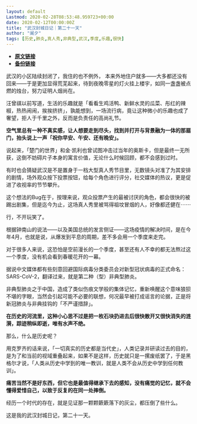 ```yaml
---
layout: default
Lastmod: 2020-02-28T08:53:48.959723+00:00
date: 2020-02-12T00:00:00Z
title: "武汉封城日记｜第二十一天"
author: "阑夕"
tags: [历史,肺炎,真人秀,非典型,武汉,季度,乐趣,很快]
---
```


* [**原文链接**](http://mp.weixin.qq.com/s?__biz=MjM5NzY2OTE2MQ==&mid=2652224616&idx=1&sn=ad5871ca80a2920716c967fa789a3645&chksm=bd376c2e8a40e53877255906579843b370c09a80bd5175e7978f991c7711d890e413f07319d2#rd)
* [**备份链接**](http://archive.ph/GLjUm)


武汉的小区陆续封闭了，我住的也不例外， 本来外地住户就多——大多都还没有回来——于是更加显得荒芜起来，待到夜晚零星的灯火挂上楼宇，如同一盏盏被点燃的烛台，努力证明人烟尚在。

  

汪曾祺以前写道，生活的乐趣就是「看看生鸡活鸭、新鲜水灵的瓜菜、彤红的辣椒，热热闹闹，挨挨挤挤」，孰能想到，一场流行病，竟让这种微小的乐趣也成了奢望，拒人于千里之外，反而是负责任的高尚礼节。

  

**空气里总有一种不真实感，让人想要走到尽头，找到并打开与背景融为一体的那扇门，抬头说上一声「祝你早安、午安、还有晚安」。**

  

说起来，「楚门的世界」和金·凯利也曾试图冲击过当年的奥斯卡，但是最终一无所获，这倒不妨碍片子本身的寓言价值，无论什么时候回顾，都不会感到过时。

  

有时也会猜疑武汉是不是置身于一档大型真人秀节目里，无数镜头对准了为其安排的剧情，场外观众按下投票按钮，给每个角色进行评分，社交媒体的热议，更是促进了收视率的节节攀升。

  

这个想法的Bug在于，按理来说，观众投票产生的最被讨厌的角色，都会很快的被踢出剧集，但是迄今为止，这场真人秀里被骂得祖坟冒烟的人，好像都还健在⋯⋯

  

行，不开玩笑了。

  

根据钟南山的说法——以及美国总统的发言侧证——这场疫情的解决时间，是在今年4月，也就是说，从爆发到平息的周期，差不多会用一个季度来走完。

  

对于很多人来说，这恐怕是空前漫长的一个季度，甚至还有人不幸的都无法熬过这一个季度，没有机会看到春暖花开的一幕。

  

据说中文媒体都有些刻意回避国际病毒分类委员会对新型冠状病毒的正式命名：SARS-CoV-2，翻译过来，就是第二种（型）非典型肺炎。

  

非典型肺炎之于中国，造成了类似伤痕文学般的集体记忆，重新唤醒这个意味狼狈不堪的字眼，当然会引起可能不必要的联想，何况最早被打成谣言的论据，正是将新冠肺炎与非典挂钩的「不严谨措辞」。

  

**在历史的河流里，这种小心思不过是把一枚石块扔进去后很快散开又很快消失的涟漪，踪迹稍纵即逝，唯有水声不绝。**

  

那么，什么是历史呢？

  

用克罗齐的话来说，「一切真实的历史都是当代史」，人类记录并研读过去的目的，是为了和当前的视域重叠起来，如果不是这样，历史就只是一摞废纸罢了，于是黑格尔才说，「人类从历史中学到的唯一教训，就是人类不会从历史中学到任何教训」。

  

**痛苦当然不是好东西，但它也是最值得继承下去的感知，没有痛觉的记忆，就不会懂得爱惜自己，以致于反复的在同一处摔倒。**

  

经历一个时代的存在，就是见证那一颗颗簌簌落下的灰尘，都压倒了些什么。

  

这是我的武汉封城日记，第二十一天。

